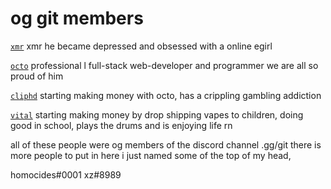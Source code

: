 # og git members

[`xmr`](https://github.com/arisuandlainkissingcompetition123456789) xmr he became depressed and obsessed with a online egirl

[`octo`](https://github.com/iothedev) professional l full-stack web-developer and programmer we are all so proud of him

[`cliphd`](https://github.com/aithedevv) starting making  money with octo, has a crippling  gambling  addiction

[`vital`](https://github.com/hhomocides) starting making money by drop shipping vapes  to children, doing good in school, plays the drums and is enjoying  life rn

all of these people were og members of the discord  channel .gg/git there is more people to put in here i just named some of the top of my head, 

homocides#0001
xz#8989
